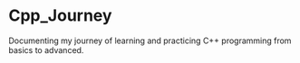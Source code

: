 # Cpp_Journey
Documenting my journey of learning and practicing C++ programming from basics to advanced.
